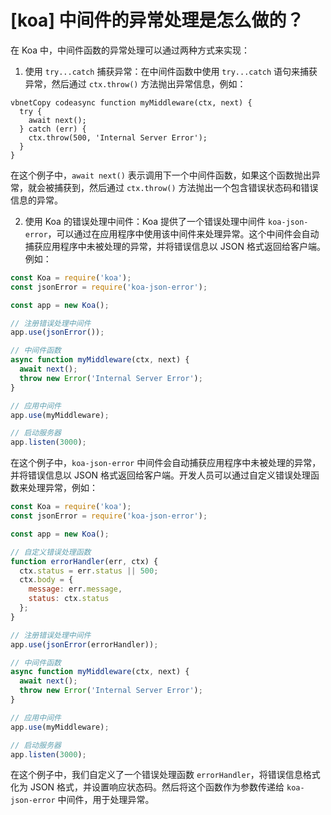 # [koa] 中间件的异常处理是怎么做的？

在 Koa 中，中间件函数的异常处理可以通过两种方式来实现：

1. 使用 `try...catch` 捕获异常：在中间件函数中使用 `try...catch` 语句来捕获异常，然后通过 `ctx.throw()` 方法抛出异常信息，例如：

```vbnet
vbnetCopy codeasync function myMiddleware(ctx, next) {
  try {
    await next();
  } catch (err) {
    ctx.throw(500, 'Internal Server Error');
  }
}
```

在这个例子中，`await next()` 表示调用下一个中间件函数，如果这个函数抛出异常，就会被捕获到，然后通过 `ctx.throw()` 方法抛出一个包含错误状态码和错误信息的异常。

2. 使用 Koa 的错误处理中间件：Koa 提供了一个错误处理中间件 `koa-json-error`，可以通过在应用程序中使用该中间件来处理异常。这个中间件会自动捕获应用程序中未被处理的异常，并将错误信息以 JSON 格式返回给客户端。例如：

```javascript
const Koa = require('koa');
const jsonError = require('koa-json-error');

const app = new Koa();

// 注册错误处理中间件
app.use(jsonError());

// 中间件函数
async function myMiddleware(ctx, next) {
  await next();
  throw new Error('Internal Server Error');
}

// 应用中间件
app.use(myMiddleware);

// 启动服务器
app.listen(3000);
```

在这个例子中，`koa-json-error` 中间件会自动捕获应用程序中未被处理的异常，并将错误信息以 JSON 格式返回给客户端。开发人员可以通过自定义错误处理函数来处理异常，例如：

```javascript
const Koa = require('koa');
const jsonError = require('koa-json-error');

const app = new Koa();

// 自定义错误处理函数
function errorHandler(err, ctx) {
  ctx.status = err.status || 500;
  ctx.body = {
    message: err.message,
    status: ctx.status
  };
}

// 注册错误处理中间件
app.use(jsonError(errorHandler));

// 中间件函数
async function myMiddleware(ctx, next) {
  await next();
  throw new Error('Internal Server Error');
}

// 应用中间件
app.use(myMiddleware);

// 启动服务器
app.listen(3000);
```

在这个例子中，我们自定义了一个错误处理函数 `errorHandler`，将错误信息格式化为 JSON 格式，并设置响应状态码。然后将这个函数作为参数传递给 `koa-json-error` 中间件，用于处理异常。